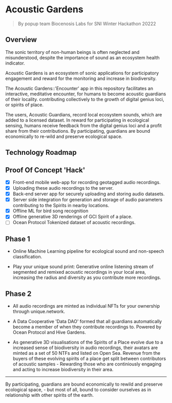 # Acoustic Gardens

> By popup team Biocenosis Labs for SNI Winter Hackathon 20222


## Overview

The sonic territory of non-human beings is often neglected and misunderstood, despite the importance of sound as an ecosystem health indicator.

Acoustic Gardens is an ecosystem of sonic applications for participatory engagement and reward for the monitoring and increase in biodiversity.

The Acoustic Gardens::'Encounter' app in this repository facilitates an interactive, meditative encounter, for humans to become acoustic guardians of their locality. contributing collectively to the growth of digital genius loci, or spirits of place.

The users, Acoustic Guardians, record local ecosystem sounds, which are added to a licensed dataset. In reward for participating in ecological sensing, humans receive feedback from the digital genius loci and a profit share from their contributions. By participating, guardians are bound economically to re-wild and preserve ecological space.

## Technology Roadmap

## Proof Of Concept 'Hack'

- [x] Front-end mobile web-app for recording geotagged audio recordings.
- [x] Uploading these audio recordings to the server.
- [x] Back-end server app for securely uploading and storing audio datasets.
- [x] Server side integration for generation and storage of audio parameters contributing to the Spirits in nearby locations.
- [x] Offline ML for bird song recognition
- [x] Offline generative 3D renderings of GCI Spirit of a place.
- [ ] Ocean Protocol Tokenized dataset of acoustic recordings.

## Phase 1

- Online Machine Learning pipeline for ecological sound and non-speech classification.

- Play your unique sound print: Generative online listening stream of segmented and remixed acoustic recordings in your local area, increasing the radius and diversity as you contribute more recordings.

## Phase 2

- All audio recordings are minted as individual NFTs for your ownership through unique.network.

- A Data Cooperative 'Data DAO' formed that all guardians automatically become a member of when they contribute recordings to. Powered by Ocean Protocol and Hive Gardens.

- As generative 3D visualisations of the Spirits of a Place evolve due to a increased sense of biodiversity in audio recordings, their avatars are minted as a set of 50 NTFs and listed on Open Sea. Revenue from the buyers of these evolving spirits of a place get split between contributors of acoustic samples - Rewarding those who are continiously engaging and acting to increase biodiversity in their area.



---

By participating, guardians are bound economically to rewild and preserve ecological space, - but most of all, bound to consider ourselves as in relationship with other spirits of the earth.
